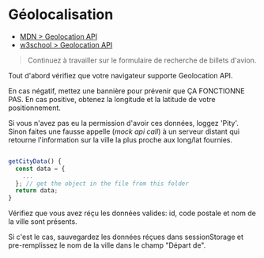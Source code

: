 # Géolocalisation

+ [MDN > Geolocation API](https://developer.mozilla.org/en-US/docs/Web/API/Geolocation_API)
+ [w3school > Geolocation API](https://www.w3schools.com/html/html5_geolocation.asp)


> Continuez à travailler sur le formulaire de recherche de billets d'avion.

Tout d'abord vérifiez que votre navigateur supporte Geolocation API.

En cas négatif, mettez une bannière pour prévenir que ÇA FONCTIONNE PAS.
En cas positive, obtenez la longitude et la latitude de votre positionnement.

Si vous n'avez pas eu la permission d'avoir ces données, loggez 'Pity'.
Sinon faites une fausse appelle (*mock api call*) à un serveur distant qui retourne l'information sur la ville la plus proche aux long/lat fournies.
```js

getCityData() {
  const data = {
    ...
  }; // get the object in the file from this folder
  return data;
}

```

Vérifiez que vous avez réçu les données valides: id, code postale et nom de la ville sont présents.

Si c'est le cas, sauvegardez les données réçues dans sessionStorage et pre-remplissez le nom de la ville dans le champ "Départ de".
